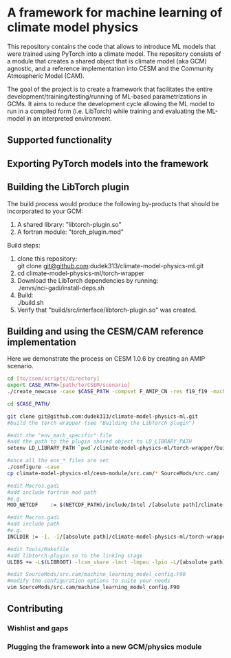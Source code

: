 # A framework for machine learning of climate model physics
This repository contains the code that allows to introduce ML models that were trained using PyTorch
into a climate model. The repository consists of a module that creates a shared object that is climate 
model (aka GCM) agnostic, and a reference implementation into CESM and the Community Atmospheric Model
(CAM).

The goal of the project is to create a framework that facilitates the entire development/training/testing/running of ML-based parametrizations in GCMs. It aims to reduce the development cycle allowing the ML model to run in a compiled form (i.e. LibTorch) while training and evaluating the ML-model in an interpreted environment. 



## Supported functionality


## Exporting PyTorch models into the framework


## Building the LibTorch plugin
The build process would produce the following by-products that should be incorporated to your GCM:
1. A shared library: "libtorch-plugin.so"  
2. A fortran module: "torch_plugin.mod"


Build steps:  
1. clone this repository:  
git clone git@github.com:dudek313/climate-model-physics-ml.git
2. cd climate-model-physics-ml/torch-wrapper
3. Download the LibTorch dependencies by running:  
./envs/nci-gadi/install-deps.sh  
4. Build:  
./build.sh  
5. Verify that "build/src/interface/libtorch-plugin.so" was created.



## Building and using the CESM/CAM reference implementation
Here we demonstrate the process on CESM 1.0.6 by creating an AMIP scenario.

```bash
cd [to/csem/scripts/directory]  
export CASE_PATH=[path/to/CSEM/scenario]  
./create_newcase -case $CASE_PATH -compset F_AMIP_CN -res f19_f19 -mach gadi  

cd $CASE_PATH/

git clone git@github.com:dudek313/climate-model-physics-ml.git
#build the torch wrapper (see "Building the LibTorch plugin")

#edit the "env_mach_specific" file
#add the path to the plugin shared object to LD_LIBRARY_PATH
setenv LD_LIBRARY_PATH `pwd`/climate-model-physics-ml/torch-wrapper/build/src/interface/:$LD_LIBRARY_PATH

#once all the env_* files are set
./configure -case
cp climate-model-physics-ml/cesm-module/src.cam/* SourceMods/src.cam/

#edit Macros.gadi
#add include fortran mod path
#e.g.
MOD_NETCDF    := $(NETCDF_PATH)/include/Intel /[absolute path]/climate-model-physics-ml/torch-wrapper/build/src/interface/

#edit Macros.gadi
#add include path
#e.g.
INCLDIR := -I. -I/[absolute path]/climate-model-physics-ml/torch-wrapper/build/src/interface/

#edit Tools/Makefile
#add libtorch-plugin.so to the linking stage
ULIBS += -L$(LIBROOT) -lcsm_share -lmct -lmpeu -lpio -L/[absolute path]/climate-model-physics-ml/torch-wrapper/build/src/interface/ -ltorch-plugin

#edit SourceMods/src.cam/machine_learning_model_config.F90
#modify the configuration options to suite your needs
vim SourceMods/src.cam/machine_learning_model_config.F90

```





## Contributing
### Wishlist and gaps
### Plugging the framework into a new GCM/physics module
